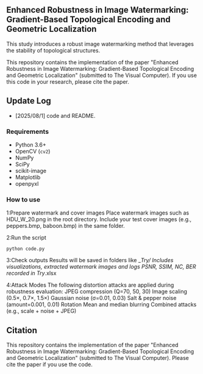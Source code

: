 ## Enhanced Robustness in Image Watermarking: Gradient-Based Topological Encoding and Geometric Localization

This study introduces a robust image watermarking method that leverages the stability of topological structures.

This repository contains the implementation of the paper "Enhanced Robustness in Image Watermarking: Gradient-Based Topological Encoding and Geometric Localization" (submitted to The Visual Computer).
If you use this code in your research, please cite the paper.

## Update Log
- [2025/08/1] code and README.


### Requirements
- Python 3.6+
- OpenCV (`cv2`)
- NumPy
- SciPy
- scikit-image
- Matplotlib
- openpyxl

### How to use
1:Prepare watermark and cover images
	Place watermark images such as HDU_W_20.png in the root directory.
	Include your test cover images (e.g., peppers.bmp, baboon.bmp) in the same folder.

2:Run the script
```
python code.py
```  

3:Check outputs
Results will be saved in folders like __Try/
Includes visualizations, extracted watermark images and logs
PSNR, SSIM, NC, BER recorded in Try_.xlsx

4:Attack Modes
	The following distortion attacks are applied during robustness evaluation:
	JPEG compression (Q=70, 50, 30)
	Image scaling (0.5×, 0.7×, 1.5×)
	Gaussian noise (σ=0.01, 0.03)
	Salt & pepper noise (amount=0.001, 0.01)
	Rotation
	Mean and median blurring
	Combined attacks (e.g., scale + noise + JPEG)

## Citation
This repository contains the implementation of the paper "Enhanced Robustness in Image Watermarking: Gradient-Based Topological Encoding and Geometric Localization" (submitted to The Visual Computer).
Please cite the paper if you use the code.



